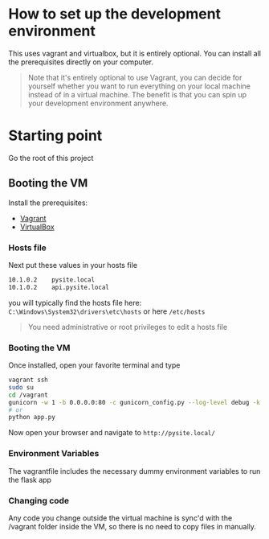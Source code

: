 # How to set up the development environment

This uses vagrant and virtualbox, but it is entirely optional. You can install all the prerequisites directly on your computer.

> Note that it's entirely optional to use Vagrant, you can decide for yourself whether you want to run everything on your local machine instead of in a virtual machine. The benefit is that you can spin up your development environment anywhere.

# Starting point

Go the root of this project

## Booting the VM

Install the prerequisites:

- [Vagrant](https://www.vagrantup.com/downloads.html)
- [VirtualBox](https://www.virtualbox.org/wiki/Downloads)

### Hosts file

Next put these values in your hosts file

```bash
10.1.0.2    pysite.local
10.1.0.2    api.pysite.local
```

you will typically find the hosts file here: `C:\Windows\System32\drivers\etc\hosts` or here `/etc/hosts`

> You need administrative or root privileges to edit a hosts file

### Booting the VM

Once installed, open your favorite terminal and type

```bash
vagrant ssh
sudo su
cd /vagrant
gunicorn -w 1 -b 0.0.0.0:80 -c gunicorn_config.py --log-level debug -k geventwebsocket.gunicorn.workers.GeventWebSocketWorker app:app
# or
python app.py
```

Now open your browser and navigate to `http://pysite.local/`

### Environment Variables

The vagrantfile includes the necessary dummy environment variables to run the flask app

### Changing code

Any code you change outside the virtual machine is sync'd with the /vagrant folder inside the VM, so there is no need to copy files in manually.
